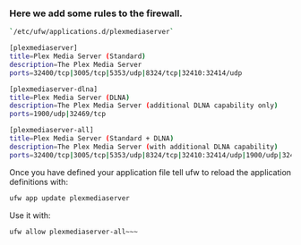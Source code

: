 ###  Here we add some rules to the firewall.

```bash
`/etc/ufw/applications.d/plexmediaserver`
```
```bash
[plexmediaserver]
title=Plex Media Server (Standard)
description=The Plex Media Server
ports=32400/tcp|3005/tcp|5353/udp|8324/tcp|32410:32414/udp

[plexmediaserver-dlna]
title=Plex Media Server (DLNA)
description=The Plex Media Server (additional DLNA capability only)
ports=1900/udp|32469/tcp

[plexmediaserver-all]
title=Plex Media Server (Standard + DLNA)
description=The Plex Media Server (with additional DLNA capability)
ports=32400/tcp|3005/tcp|5353/udp|8324/tcp|32410:32414/udp|1900/udp|32469/tcp
```

Once you have defined your application file tell ufw to reload the application definitions with:
```bash
ufw app update plexmediaserver
```
Use it with:
```bash
ufw allow plexmediaserver-all~~~
```